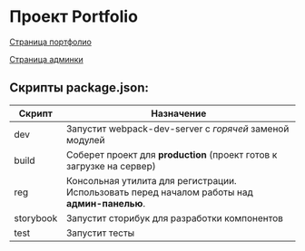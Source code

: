 # Проект Portfolio

[Страница портфолио](https://blinovata.github.io/Portfolio/dist/)

[Страница админки](https://blinovata.github.io/Portfolio/dist/admin/#/login)

## Скрипты package.json:

| Скрипт | Назначение |
| ------ | ------ |
| dev | Запустит webpack-dev-server с _горячей_ заменой модулей |
| build | Соберет проект для **production** (проект готов к загрузке на сервер) |
| reg | Консольная утилита для регистрации. Использовать перед началом работы над **админ-панелью**. |
| storybook | Запустит сторибук для разработки компонентов |
| test | Запустит тесты |
